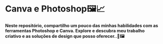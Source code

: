 # Canva e Photoshop🖼️📈
**Neste repositório, compartilho um pouco das minhas habilidades com as ferramentas Photoshop e Canva. Explore e descubra meu trabalho criativo e as soluções de design que posso oferecer..🚀🖼️**
